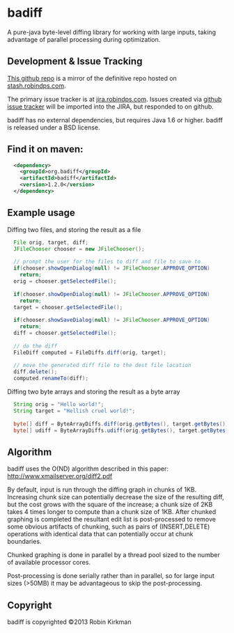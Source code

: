 # badiff

A pure-java byte-level diffing library for working with large inputs, taking advantage of parallel processing during optimization.

## Development & Issue Tracking
[This github repo](https://github.com/org-badiff/badiff)  is a mirror of the definitive repo hosted on [stash.robindps.com](http://stash.robindps.com/projects/BDF/repos/badiff/browse).

The primary issue tracker is at [jira.robindps.com](http://jira.robindps.com/browse/BDF/?selectedTab=com.atlassian.jira.jira-projects-plugin:summary-panel).  Issues created via [github issue tracker](https://github.com/org-badiff/badiff/issues) will be imported into the JIRA, but responded to on github.

badiff has no external dependencies, but requires Java 1.6 or higher.  badiff is released under a BSD license.

## Find it on maven:

```xml
  <dependency>
    <groupId>org.badiff</groupId>
    <artifactId>badiff</artifactId>
    <version>1.2.0</version>
  </dependency>
```
## Example usage


Diffing two files, and storing the result as a file

```java
  File orig, target, diff;
  JFileChooser chooser = new JFileChooser();
  
  // prompt the user for the files to diff and file to save to
  if(chooser.showOpenDialog(null) != JFileChooser.APPROVE_OPTION)
  	return;
  orig = chooser.getSelectedFile();
  
  if(chooser.showOpenDialog(null) != JFileChooser.APPROVE_OPTION)
  	return;
  target = chooser.getSelectedFile();
  
  if(chooser.showSaveDialog(null) != JFileChooser.APPROVE_OPTION)
  	return;
  diff = chooser.getSelectedFile();
  
  // do the diff
  FileDiff computed = FileDiffs.diff(orig, target);
  
  // move the generated diff file to the dest file location
  diff.delete();
  computed.renameTo(diff);
```

Diffing two byte arrays and storing the result as a byte array

```java
  String orig = "Hello world!";
  String target = "Hellish cruel world!";
  
  byte[] diff = ByteArrayDiffs.diff(orig.getBytes(), target.getBytes()); // bidirectional diff
  byte[] udiff = ByteArrayDiffs.udiff(orig.getBytes(), target.getBytes()); // unidirectional diff
```
## Algorithm

badiff uses the O(ND) algorithm described in this paper: http://www.xmailserver.org/diff2.pdf‎ 

By default, input is run through the diffing graph in chunks of 1KB.  Increasing chunk size can potentially decrease the size of the resulting diff, but the cost grows with the square of the increase; a chunk size of 2KB takes 4 times longer to compute than a chunk size of 1KB.  After chunked graphing is completed the resultant edit list is post-processed to remove some obvious artifacts of chunking, such as pairs of (INSERT,DELETE) operations with identical data that can potentially occur at chunk boundaries.

Chunked graphing is done in parallel by a thread pool sized to the number of available processor cores.

Post-processing is done serially rather than in parallel, so for large input sizes (>50MB) it may be advantageous to skip the post-processing.

## Copyright

badiff is copyrighted &copy;2013 Robin Kirkman
